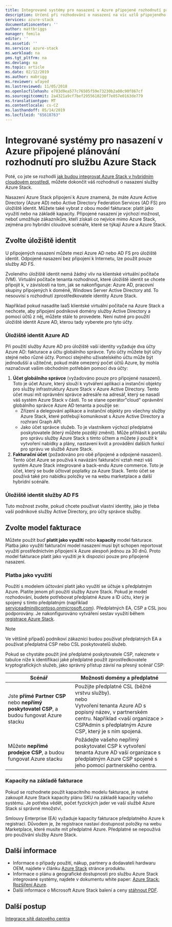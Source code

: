 ```yaml
---
title: Integrované systémy pro nasazení v Azure připojené rozhodnutí pro službu Azure Stack | Dokumentace Microsoftu
description: Určení při rozhodování o nasazení na víc uzlů připojeného k Azure stacku Azure pro plánování nasazení.
services: azure-stack
documentationcenter: ''
author: mattbriggs
manager: femila
editor: ''
ms.assetid: ''
ms.service: azure-stack
ms.workload: na
pms.tgt_pltfrm: na
ms.devlang: na
ms.topic: article
ms.date: 02/12/2019
ms.author: mabrigg
ms.reviewer: wfayed
ms.lastreviewed: 11/05/2018
ms.openlocfilehash: e783d9ea577c76505f59e73230b2a00c90f867cf
ms.sourcegitcommit: 2a4321a9cf7bef2955610230f7e057e0163de779
ms.translationtype: MT
ms.contentlocale: cs-CZ
ms.lasthandoff: 05/14/2019
ms.locfileid: "65618763"
---
```

# <a name="azure-connected-deployment-planning-decisions-for-azure-stack-integrated-systems"></a>Integrované systémy pro nasazení v Azure připojené plánování rozhodnutí pro službu Azure Stack
Poté, co jste se rozhodli [jak budou integrovat Azure Stack v hybridním cloudovém prostředí](azure-stack-connection-models.md), můžete dokončit váš rozhodnutí o nasazení služby Azure Stack.

Nasazení Azure Stack připojení k Azure znamená, že máte Azure Active Directory (Azure AD) nebo Active Directory Federation Services (AD FS) pro úložiště identit. Můžete také vybrat z obou model fakturace: platit jako využití nebo na základě kapacity. Připojené nasazení je výchozí možnost, neboť umožňuje zákazníkům, kteří získali co nejvíce mimo Azure Stack, zejména pro hybridní cloudové scénáře, které se týkají Azure a Azure Stack. 

## <a name="choose-an-identity-store"></a>Zvolte úložiště identit
U připojených nasazení můžete mezi Azure AD nebo AD FS pro úložiště identit. Odpojené nasazení bez připojení k Internetu, lze použít pouze služby AD FS.

Zvoleného úložiště identit nemá žádný vliv na klientské virtuální počítače (VM). Virtuální počítače tenanta rozhodnout, které úložiště identit se chcete připojit k, v závislosti na tom, jak se nakonfiguruje: Azure AD, pracovní skupiny připojených k doméně, Windows Server Active Directory atd. To nesouvisí s rozhodnutí zprostředkovatele identity Azure Stack. 

Například pokud nasadíte IaaS klientské virtuální počítače na Azure Stack a nechcete, aby připojení podnikové domény služby Active Directory a pomocí účtů z něj, můžete stále to provedete. Není nutné pro použití úložiště identit Azure AD, kterou tady vyberete pro tyto účty.

### <a name="azure-ad-identity-store"></a>Úložiště identit Azure AD
Při použití služby Azure AD pro úložiště vaší identity vyžaduje dva účty Azure AD: fakturace a účtu globálního správce. Tyto účty můžete být účty stejné nebo různé účty. Pomocí stejného uživatelského účtu může být jednodušší a užitečné, pokud máte omezený počet účtů Azure, by mohla naznačovat vašim obchodním potřebám pomocí dva účty:

1. **Účet globálního správce** (vyžadováno pouze pro připojené nasazení). Toto je účet Azure, který slouží k vytváření aplikací a instanční objekty pro služby infrastruktury Azure Stack v Azure Active Directory. Tento účet musí mít oprávnění správce adresáře na adresář, který se nasadí váš systém Azure Stack v části. To se stane operátor"cloud" oprávnění globálního správce Azure AD tenanta a použije se: 
    - Zřízení a delegování aplikace a instanční objekty pro všechny služby Azure Stack, které potřebují komunikovat s Azure Active Directory a rozhraní Graph API. 
    - Jako účet správce služeb. To je vlastníkem výchozí předplatné poskytovatele (který můžete později změnit). Může přihlásit k portálu pro správu služby Azure Stack s tímto účtem a můžete ji použít k vytvoření nabídky a plány, nastavení kvót a provádění dalších funkcí pro správu ve službě Azure Stack.
2. **Fakturační účet** (požadováno pro obě připojené a odpojené nasazení). Tento účet Azure se používá k navázání fakturační vztah mezi váš systém Azure Stack integrované a back-endu Azure commerce. Toto je účet, který se bude účtovat poplatky za Azure Stack. Tento účet se používá také pro nabídku položky ve na webu marketplace a další hybridní scénáře. 

### <a name="ad-fs-identity-store"></a>Úložiště identit služby AD FS
Tuto možnost zvolte, pokud chcete používat vlastní identity, jako je třeba vaší podnikové služby Active Directory, pro účty správce služby.  

## <a name="choose-a-billing-model"></a>Zvolte model fakturace
Můžete použít buď **platit jako využití** nebo **kapacity** model fakturace. Platba jako využití fakturační model nasazení musí být schopen reportovat využití prostřednictvím připojení k Azure alespoň jednou za 30 dnů. Proto model fakturace platit jako využití je k dispozici pouze pro připojené nasazení.  

### <a name="pay-as-you-use"></a>Platba jako využití
Použití s modelem účtování platit jako využití se účtuje s předplatným Azure. Platíte jenom při použití služby Azure Stack. Pokud je model rozhodování, budete potřebovat předplatné Azure a ID účtu, který je spojený s tímto předplatným (například serviceadmin@contoso.onmicrosoft.com). Předplatných EA, CSP a CSL jsou podporovány. Je nakonfigurováno vytváření sestav využití během [registrace Azure Stack](azure-stack-registration.md).

> [!NOTE]
> Ve většině případů podnikoví zákazníci budou používat předplatných EA a používat předplatná CSP nebo CSL poskytovatelů služeb.

Pokud se chystáte použít jiné předplatné poskytovatele CSP, naleznete v tabulce níže k identifikaci jaké předplatné použít zprostředkovatele kryptografických služeb, jako správný přístup závisí na přesný scénář CSP:

|Scénář|Možnosti domény a předplatné|
|-----|-----|
|Jste **přímé Partner CSP** nebo **nepřímý poskytovatel CSP**, a budou fungovat Azure stacku|Použijte předplatné CSL (běžné vrstvu služby).<br>     nebo<br>Vytvoření tenanta Azure AD s popisný název, v partnerském centru. Například &lt;vaší organizace > CSPAdmin s předplatným Azure CSP, který je s ním spojená.|
|Můžete **nepřímé prodejce CSP**, a budou fungovat Azure stacku|Požádejte vašeho nepřímý poskytovatel CSP k vytvoření tenanta Azure AD vaší organizace s předplatným Azure CSP spojené s jeho pomocí partnerského centra.|

### <a name="capacity-based-billing"></a>Kapacity na základě fakturace
Pokud se rozhodnete použít kapacitního modelu fakturace, je nutné zakoupit Azure Stack kapacity plánu SKU na základě kapacity vašeho systému. Je potřeba vědět, počet fyzických jader ve vaší službě Azure Stack si správné množství. 

Smlouvy Enterprise (EA) vyžaduje kapacity fakturace předplatného Azure k registraci. Důvodem je, že registrace nastaví dostupnost položky na webu Marketplace, které musíte mít předplatné Azure. Předplatné se nepoužívá pro používání služby Azure Stack.

## <a name="learn-more"></a>Další informace
- Informace o případy použití, nákup, partnery a dodavateli hardwaru OEM, najdete v článku [Azure Stack](https://azure.microsoft.com/overview/azure-stack/) stránce produktu.
- Informace o plánu a geografické dostupnosti pro službu Azure Stack integrované systémy, najdete v dokumentu white paper: [Azure Stack: Rozšíření Azure](https://azure.microsoft.com/resources/azure-stack-an-extension-of-azure/). 
- Další informace o Microsoft Azure Stack balení a ceny [stáhnout PDF](https://azure.microsoft.com/mediahandler/files/resourcefiles/5bc3f30c-cd57-4513-989e-056325eb95e1/Azure-Stack-packaging-and-pricing-datasheet.pdf). 

## <a name="next-steps"></a>Další postup
[Integrace sítě datového centra](azure-stack-network.md)